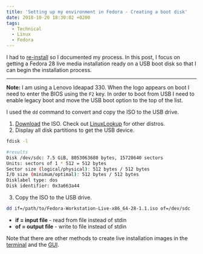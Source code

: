```yaml
---
title: 'Setting up my environment in Fedora - Creating a boot disk'
date: 2018-10-20 18:30:02 +0200
tags:
  - Technical
  - Linux
  - Fedora
---
```


I had to [re-install](/blog/setting-up-my-environment-in-fedora/) so I documented my process.
In this post, I focus on getting a Fedora 28 live media installation ready on a USB boot disk
so that I can begin the installation process.

---

**Note:** I am using a Lenovo Ideapad 330. When the logo appears on boot I need to enter the BIOS
using the `F2` key. In order to boot from USB I need to enable legacy boot and move the
USB boot option to the top of the list.

I used the `dd` command to convert and copy the ISO to the USB drive.

1. [Download](https://getfedora.org/en_GB/workstation/download/) the ISO. Check out [LinuxLookup](http://www.linuxlookup.com/linux_iso)
   for other distros.
2. Display all disk partitions to get the USB device.

```bash
fdisk -l

#results
Disk /dev/sdc: 7.5 GiB, 8053063680 bytes, 15728640 sectors
Units: sectors of 1 * 512 = 512 bytes
Sector size (logical/physical): 512 bytes / 512 bytes
I/O size (minimum/optimal): 512 bytes / 512 bytes
Disklabel type: dos
Disk identifier: 0x3a663a44
```

3. Copy the ISO to the USB drive.

```bash
dd if=/path/to/Fedora-Workstation-Live-x86_64-28-1.1.iso of=/dev/sdc
```

- **if = input file** - read from file instead of stdin
- **of = output file** - write to file instead of stdin

Note that there are other methods to create live installation images in the
[terminal](http://www.linux-databook.info/?page_id=4074) and the
[GUI](https://fedoramagazine.org/make-fedora-usb-stick/).
